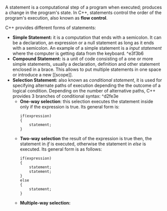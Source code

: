 A statement is a computational step of a program when executed; produces a change in the program's state. In C++, statements control the order of the program's execution, also known as **flow control**.

C++ provides different forms of statements:
- **Simple Statement:** it is a computation that ends with a semicolon. It can be a declaration, an expression or a null statement as long as it ends with a semicolon. An example of a simple statement is a *input statement* where the computer is getting data from the keyboard. ^e3f3b6
- **Compound Statement:** is a unit of code consisting of a one or more simple statements, usually a declaration, definition and other statement enclosed in a brace. This allows to put multiple statements in one space or introduce a new [[scope]].
- **Selection Statement:** also known as *conditional statement*, it is used for specifying alternate paths of execution depending the the outcome of a logical condition. Depending on the number of alternative paths, C++ provides 3 branches of conditional syntax: ^d2fe3e
	- **One-way selection**: this selection executes the statement inside only if the expression is true. Its general form is:
		```
		if(expression)
		{
			statement;
		}
		``` 
	- **Two-way selection** the result of the expression is true then, the statement in *if* is executed, otherwise the statement in *else* is executed. Its general form is as follows:
		```
		if(expression)
		{
			statement;
			statement;
		}
		else
		{
			statement;
		}
		```
	- **Multiple-way selection:** 